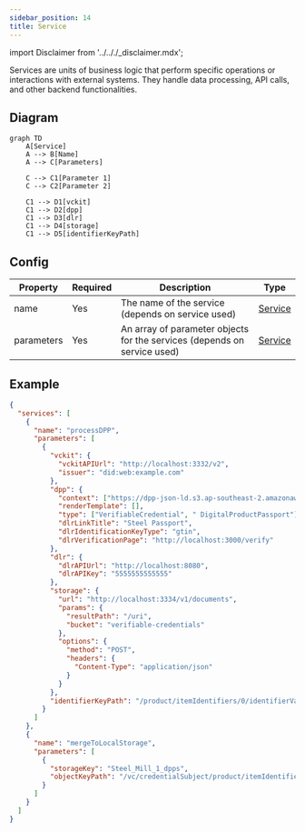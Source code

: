 ```yaml
---
sidebar_position: 14
title: Service
---
```


import Disclaimer from '../.././\_disclaimer.mdx';

<Disclaimer />

Services are units of business logic that perform specific operations or interactions with external systems. They handle data processing, API calls, and other backend functionalities.

## Diagram

```mermaid
graph TD
    A[Service]
    A --> B[Name]
    A --> C[Parameters]

    C --> C1[Parameter 1]
    C --> C2[Parameter 2]

    C1 --> D1[vckit]
    C1 --> D2[dpp]
    C1 --> D3[dlr]
    C1 --> D4[storage]
    C1 --> D5[identifierKeyPath]
```

## Config

| Property   | Required | Description                                                              | Type                                 |
| ---------- | -------- | ------------------------------------------------------------------------ | ------------------------------------ |
| name       | Yes      | The name of the service (depends on service used)                        | [Service](/docs/mock-apps/services/) |
| parameters | Yes      | An array of parameter objects for the services (depends on service used) | [Service](/docs/mock-apps/services/) |

## Example

```json
{
  "services": [
    {
      "name": "processDPP",
      "parameters": [
        {
          "vckit": {
            "vckitAPIUrl": "http://localhost:3332/v2",
            "issuer": "did:web:example.com"
          },
          "dpp": {
            "context": ["https://dpp-json-ld.s3.ap-southeast-2.amazonaws.com/dppld.json"],
            "renderTemplate": [],
            "type": ["VerifiableCredential", " DigitalProductPassport"],
            "dlrLinkTitle": "Steel Passport",
            "dlrIdentificationKeyType": "gtin",
            "dlrVerificationPage": "http://localhost:3000/verify"
          },
          "dlr": {
            "dlrAPIUrl": "http://localhost:8080",
            "dlrAPIKey": "5555555555555"
          },
          "storage": {
            "url": "http://localhost:3334/v1/documents",
            "params": {
              "resultPath": "/uri",
              "bucket": "verifiable-credentials"
            },
            "options": {
              "method": "POST",
              "headers": {
                "Content-Type": "application/json"
              }
            }
          },
          "identifierKeyPath": "/product/itemIdentifiers/0/identifierValue"
        }
      ]
    },
    {
      "name": "mergeToLocalStorage",
      "parameters": [
        {
          "storageKey": "Steel_Mill_1_dpps",
          "objectKeyPath": "/vc/credentialSubject/product/itemIdentifiers/0/identifierValue"
        }
      ]
    }
  ]
}
```
